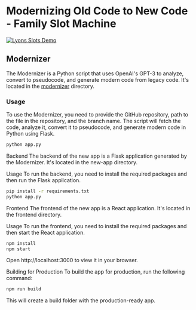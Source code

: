 # Modernizing Old Code to New Code - Family Slot Machine

[![Lyons Slots Demo](http://img.youtube.com/vi/BiGcxdRM9TE/0.jpg)](http://www.youtube.com/watch?v=BiGcxdRM9TE)

## Modernizer

The Modernizer is a Python script that uses OpenAI's GPT-3 to analyze, convert to pseudocode, and generate modern code from legacy code. It's located in the [modernizer](modernizer/) directory.

### Usage

To use the Modernizer, you need to provide the GitHub repository, path to the file in the repository, and the branch name. The script will fetch the code, analyze it, convert it to pseudocode, and generate modern code in Python using Flask.

```sh
python app.py
```

Backend
The backend of the new app is a Flask application generated by the Modernizer. It's located in the new-app directory.

Usage
To run the backend, you need to install the required packages and then run the Flask application.

```sh
pip install -r requirements.txt
python app.py
```

Frontend
The frontend of the new app is a React application. It's located in the frontend directory.

Usage
To run the frontend, you need to install the required packages and then start the React application.


```sh
npm install
npm start
```

Open http://localhost:3000 to view it in your browser.

Building for Production
To build the app for production, run the following command:

```sh
npm run build
```

This will create a build folder with the production-ready app.

